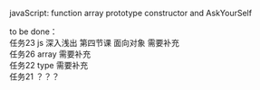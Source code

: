 javaScript: function array prototype constructor  and AskYourSelf 

to be done：<br>
任务23 js 深入浅出 第四节课 面向对象 需要补充<br>
任务26 array 需要补充<br>
任务22 type  需要补充<br>
任务21 ？？？<br>


